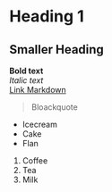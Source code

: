 # Heading 1 
## Smaller Heading  
**Bold text**  
*Italic text*  
[Link Markdown](https://commonmark.org/help/)  
> Bloackquote  
* Icecream  
* Cake  
* Flan  
1. Coffee  
2. Tea  
3. Milk  
